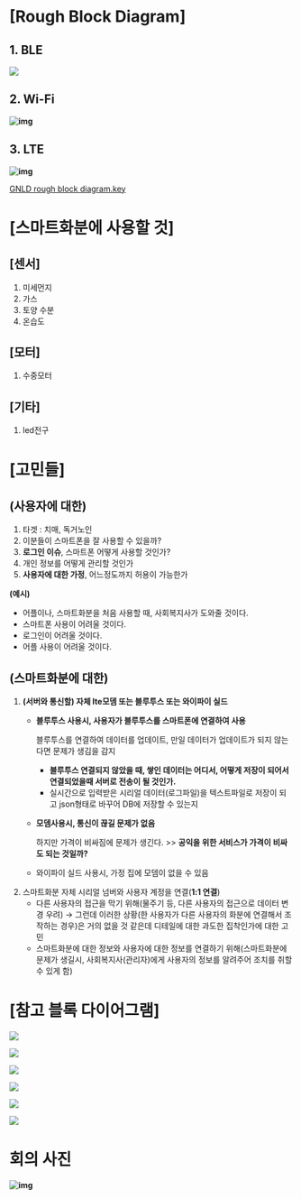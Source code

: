 # [Rough Block Diagram]

## 1. BLE

![](https://lh5.googleusercontent.com/J-zmjhLgX2SUMBttLl-EbyBhvIzNlXtrjknISsjPi58yMZU7VmA6K5JHkQA_ORxZ-R-ScMNmSthO0oeoOsrHcUbuQLAOYE_x6YpLMKCojW5zN9v00l1zhd2kpG6lYkY6uRfvEA)

## 2. Wi-Fi

**![img](https://lh6.googleusercontent.com/qfUAh2EBqVVevQmYNVK9E_s2VDlCv_xF0Ng91dn-4bgEy9uZ0GLOiPDW23Exx2Y4_KjnyFz5551F1kIZUn93i4n3AIt3X7IFVUVyUosJnz4PhthvHlmPPyxpfyxGkNgz2VNNbg)**

## 3. LTE

**![img](https://lh4.googleusercontent.com/VRSHyz3aMn17uwf-Sutn_Qbmuko7ib2fe_7-CgGB6rX33xt2nG3tpBwkWrOXHjJ42xLXC-285zGA1yi-SSS-3nRDgofeJSkKvmD4OU38z6rp-HcpZ69f-7fhNRhzonZbzQJ9zw)**

[GNLD rough block diagram.key](https://www.notion.so/65b1820ef195492f89045f91b150638c#09c93f45b82f4ca283f99840ed4afa56)

# **[스마트화분에 사용할 것]**

## [센서]

1. 미세먼지
2. 가스
3. 토양 수분
4. 온습도

## [모터]

1. 수중모터

## [기타]

1. led전구

# **[고민들]**

## (사용자에 대한)

1. 타겟 : 치매, 독거노인
2. 이분들이 스마트폰을 잘 사용할 수 있을까?
3. **로그인 이슈**, 스마트폰 어떻게 사용할 것인가?
4. 개인 정보를 어떻게 관리할 것인가
5. **사용자에 대한 가정**, 어느정도까지 허용이 가능한가

**(예시)**

- 어플이나, 스마트화분을 처음 사용할 때, 사회복지사가 도와줄 것이다.
- 스마트폰 사용이 어려울 것이다.
- 로그인이 어려울 것이다.
- 어플 사용이 어려울 것이다.

## (스마트화분에 대한)

1. **(서버와 통신할) 자체 lte모뎀 또는 블루투스 또는 와이파이 실드**
    - **블루투스 사용시, 사용자가 블루투스를 스마트폰에 연결하여 사용**

        블루투스를 연결하여 데이터를 업데이트, 만일 데이터가 업데이트가 되지 않는다면 문제가 생김을 감지

        - **블루투스 연결되지 않았을 때, 쌓인 데이터는 어디서, 어떻게 저장이 되어서 연결되었을때 서버로 전송이 될 것인가.**
        - 실시간으로 입력받은 시리얼 데이터(로그파일)을 텍스트파일로 저장이 되고 json형태로 바꾸어 DB에 저장할 수 있는지
    - **모뎀사용시, 통신이 끊길 문제가 없음**

        하지만 가격이 비싸짐에 문제가 생긴다. >> **공익을 위한 서비스가 가격이 비싸도 되는 것일까?**

    - 와이파이 실드 사용시, 가정 집에 모뎀이 없을 수 있음
2. 스마트화분 자체 시리얼 넘버와 사용자 계정을 연결(**1:1 연결**)
    - 다른 사용자의 접근을 막기 위해(물주기 등, 다른 사용자의 접근으로 데이터 변경 우려) → 그런데 이러한 상황(한 사용자가 다른 사용자의 화분에 연결해서 조작하는 경우)은 거의 없을 것 같은데 디테일에 대한 과도한 집착인가에 대한 고민
    - 스마트화분에 대한 정보와 사용자에 대한 정보를 연결하기 위해(스마트화분에 문제가 생길시, 사회복지사(관리자)에게 사용자의 정보를 알려주어 조치를 취할 수 있게 함)

# [참고 블록 다이어그램]

![](https://lh6.googleusercontent.com/LERDy8Zi5NQXtrhsSatFcHPqHAK__7p2CCiz9IgKVEGHcxCXAk3TDbL64MP4k_Oj5CvxHpV_HC4wBwMD5wQDBUke4Ta9IiyegEKl-CKgF4rkdHmoeLGPqFyABmJGefofZPGr1w)

![](https://lh5.googleusercontent.com/lVoY52eaoymjPEOfSkejx-lxoF-8mRR3GDGFqZXzmuryPrbQRZw9tz_Nd_qE-aMKGOqC2SDYbJbb7r9PECdv6xzSmcjk_BxyQwzoDb7yDgvbEyUaStj0_USMoTLlNIngN3Tsow)

![](https://lh6.googleusercontent.com/lm3s5M0_hBT1yMiqeBYNgZAPUOiadE3b9UEs-SWsxxQN6CDhMyaaXYoYuGZi7WPlqjRXNlbtNQQHZKnrVO1JXqZ5sh4heta1D_6Pu6_N-6g5DgKGk17O2NGRLz3SLUty_wcEKA)

![](https://lh6.googleusercontent.com/oh99udKDYAKyfHZdGhM0VMZSCSjQUHqveyW37dTIlANnmDPeFZZSLhTboHh_GmIJlyAy73brzL7m3TtD5JV4Vt8Z5R-_FADqV4JkaequjVamnabrJlgQL4d7qtcPaRJcJFSvVA)

![](https://lh3.googleusercontent.com/_Zv245hXToWD2pC1APX4vgzhDjAuG6B8tKL-LHVns7tedb6oBM6nQH8jCxZ6nMK_3Em6hXYsKhDqZtvZ3oF0QCW-H7nL3c5uhvf0KC0gPVPsNo--iEvGz3coY6A4n0C9fI7KRQ)

![](https://lh3.googleusercontent.com/KLQQNEkh3bCYIQLAV5RwrkF_6oC9yWQGUfpiI0n7mXqQuMD3mth3djUKwr1dAakSLZocvAlkJxHEgn82Ao8zTPdcvOpQ7wHyYsRhXC4Jt6ygbXsdMZMdAIt7hBKDCa8lwhzSIw)

# 회의 사진

**![img](https://lh5.googleusercontent.com/yVfCWfGiWazs8Gu2ne7jhcEzvuis_gbEj7xJUqtVsKUpp2zxlPp0R-KalC85bn3t5CLBJOxIO8bJS5FD36e95J535hkkQbHX8rVEvhqoZ8CCycyGBZUb9fb-TNAZQU1A-Xt_-A)**